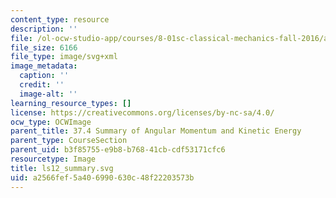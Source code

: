 ```yaml
---
content_type: resource
description: ''
file: /ol-ocw-studio-app/courses/8-01sc-classical-mechanics-fall-2016/a2566fef5a406990630c48f22203573b_ls12_summary.svg
file_size: 6166
file_type: image/svg+xml
image_metadata:
  caption: ''
  credit: ''
  image-alt: ''
learning_resource_types: []
license: https://creativecommons.org/licenses/by-nc-sa/4.0/
ocw_type: OCWImage
parent_title: 37.4 Summary of Angular Momentum and Kinetic Energy
parent_type: CourseSection
parent_uid: b3f85755-e9b8-b768-41cb-cdf53171cfc6
resourcetype: Image
title: ls12_summary.svg
uid: a2566fef-5a40-6990-630c-48f22203573b
---
```

